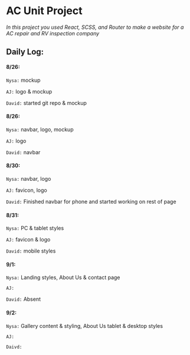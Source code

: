 # AC Unit Project

*In this project you used React, SCSS, and Router to make a website for a AC repair and RV inspection company*

## Daily Log:

#### 8/26:
`Nysa:` mockup

`AJ:` logo & mockup

`David:` started git repo & mockup

#### 8/26:
`Nysa:` navbar, logo, mockup

`AJ:` logo

`David:` navbar

#### 8/30: 
`Nysa:` navbar, logo

`AJ:` favicon, logo

`David:` Finished navbar for phone and started working on rest of page


#### 8/31:
`Nysa:` PC & tablet styles

`AJ:` favicon & logo

`David:` mobile styles


#### 9/1:
`Nysa:` Landing styles, About Us & contact page

`AJ:`

`David:` Absent


#### 9/2:
`Nysa:` Gallery content & styling, About Us tablet & desktop styles

`AJ:`

`Daivd:` 